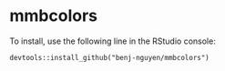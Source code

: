 # mmbcolors

To install, use the following line in the RStudio console:

```devtools::install_github("benj-nguyen/mmbcolors")```
